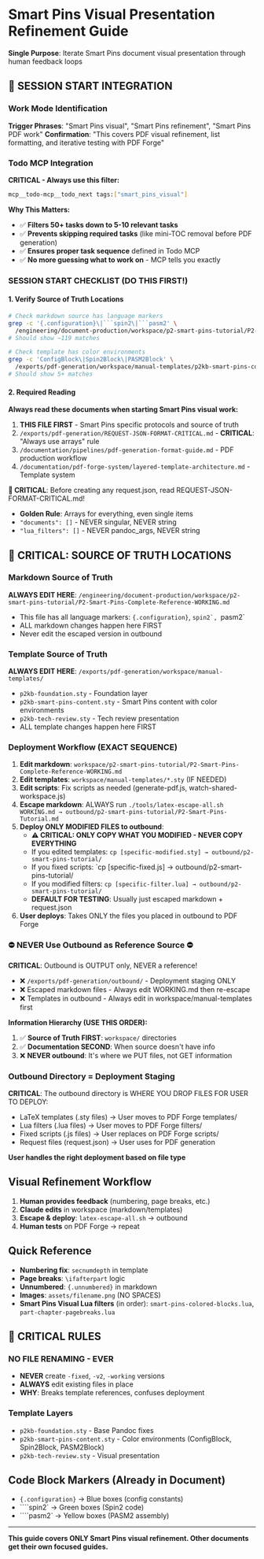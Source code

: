# Smart Pins Visual Presentation Refinement Guide

**Single Purpose**: Iterate Smart Pins document visual presentation through human feedback loops

## 🚨 SESSION START INTEGRATION

### Work Mode Identification
**Trigger Phrases**: "Smart Pins visual", "Smart Pins refinement", "Smart Pins PDF work"
**Confirmation**: "This covers PDF visual refinement, list formatting, and iterative testing with PDF Forge"

### Todo MCP Integration  
**CRITICAL - Always use this filter:**
```bash
mcp__todo-mcp__todo_next tags:["smart_pins_visual"]
```

**Why This Matters:**
- ✅ **Filters 50+ tasks down to 5-10 relevant tasks**
- ✅ **Prevents skipping required tasks** (like mini-TOC removal before PDF generation)
- ✅ **Ensures proper task sequence** defined in Todo MCP
- ✅ **No more guessing what to work on** - MCP tells you exactly

### SESSION START CHECKLIST (DO THIS FIRST!)

#### 1. Verify Source of Truth Locations
```bash
# Check markdown source has language markers
grep -c '{.configuration}\|```spin2\|```pasm2' \
  /engineering/document-production/workspace/p2-smart-pins-tutorial/P2-Smart-Pins-Complete-Reference-WORKING.md
# Should show ~119 matches

# Check template has color environments  
grep -c 'ConfigBlock\|Spin2Block\|PASM2Block' \
  /exports/pdf-generation/workspace/manual-templates/p2kb-smart-pins-content.sty
# Should show 5+ matches
```

#### 2. Required Reading
**Always read these documents when starting Smart Pins visual work:**
1. **THIS FILE FIRST** - Smart Pins specific protocols and source of truth
2. `/exports/pdf-generation/REQUEST-JSON-FORMAT-CRITICAL.md` - **CRITICAL**: "Always use arrays" rule
3. `/documentation/pipelines/pdf-generation-format-guide.md` - PDF production workflow
4. `/documentation/pdf-forge-system/layered-template-architecture.md` - Template system

**🔴 CRITICAL**: Before creating any request.json, read REQUEST-JSON-FORMAT-CRITICAL.md!
- **Golden Rule**: Arrays for everything, even single items
- `"documents": []` - NEVER singular, NEVER string  
- `"lua_filters": []` - NEVER pandoc_args, NEVER string



## 🔴 CRITICAL: SOURCE OF TRUTH LOCATIONS

### Markdown Source of Truth
**ALWAYS EDIT HERE**: `/engineering/document-production/workspace/p2-smart-pins-tutorial/P2-Smart-Pins-Complete-Reference-WORKING.md`
- This file has all language markers: `{.configuration}`, ````spin2`, ````pasm2`
- ALL markdown changes happen here FIRST
- Never edit the escaped version in outbound

### Template Source of Truth  
**ALWAYS EDIT HERE**: `/exports/pdf-generation/workspace/manual-templates/`
- `p2kb-foundation.sty` - Foundation layer
- `p2kb-smart-pins-content.sty` - Smart Pins content with color environments
- `p2kb-tech-review.sty` - Tech review presentation
- ALL template changes happen here FIRST

### Deployment Workflow (EXACT SEQUENCE)
1. **Edit markdown**: `workspace/p2-smart-pins-tutorial/P2-Smart-Pins-Complete-Reference-WORKING.md`
2. **Edit templates**: `workspace/manual-templates/*.sty` (IF NEEDED)
3. **Edit scripts**: Fix scripts as needed (generate-pdf.js, watch-shared-workspace.js)
4. **Escape markdown**: ALWAYS run `./tools/latex-escape-all.sh WORKING.md → outbound/p2-smart-pins-tutorial/P2-Smart-Pins-Tutorial.md`
5. **Deploy ONLY MODIFIED FILES to outbound**: 
   - **⚠️ CRITICAL: ONLY COPY WHAT YOU MODIFIED - NEVER COPY EVERYTHING**
   - If you edited templates: `cp [specific-modified.sty] → outbound/p2-smart-pins-tutorial/`
   - If you fixed scripts: `cp [specific-fixed.js] → outbound/p2-smart-pins-tutorial/
   - If you modified filters: `cp [specific-filter.lua] → outbound/p2-smart-pins-tutorial/`
   - **DEFAULT FOR TESTING**: Usually just escaped markdown + request.json
6. **User deploys**: Takes ONLY the files you placed in outbound to PDF Forge

### ⛔️ NEVER Use Outbound as Reference Source ⛔️
**CRITICAL**: Outbound is OUTPUT only, NEVER a reference!
- ❌ `/exports/pdf-generation/outbound/` - Deployment staging ONLY
- ❌ Escaped markdown files - Always edit WORKING.md then re-escape
- ❌ Templates in outbound - Always edit in workspace/manual-templates first

**Information Hierarchy (USE THIS ORDER):**
1. ✅ **Source of Truth FIRST**: `workspace/` directories
2. ✅ **Documentation SECOND**: When source doesn't have info
3. ❌ **NEVER outbound**: It's where we PUT files, not GET information

### Outbound Directory = Deployment Staging
**CRITICAL**: The outbound directory is WHERE YOU DROP FILES FOR USER TO DEPLOY:
- LaTeX templates (.sty files) → User moves to PDF Forge templates/
- Lua filters (.lua files) → User moves to PDF Forge filters/
- Fixed scripts (.js files) → User replaces on PDF Forge scripts/
- Request files (request.json) → User uses for PDF generation

**User handles the right deployment based on file type**



## Visual Refinement Workflow

1. **Human provides feedback** (numbering, page breaks, etc.)
2. **Claude edits** in workspace (markdown/templates)
3. **Escape & deploy**: `latex-escape-all.sh` → outbound
4. **Human tests** on PDF Forge → repeat

## Quick Reference
- **Numbering fix**: `secnumdepth` in template
- **Page breaks**: `\ifafterpart` logic
- **Unnumbered**: `{.unnumbered}` in markdown
- **Images**: `assets/filename.png` (NO SPACES)
- **Smart Pins Visual Lua filters** (in order): `smart-pins-colored-blocks.lua`, `part-chapter-pagebreaks.lua`

## 🚨 CRITICAL RULES

### NO FILE RENAMING - EVER
- **NEVER** create `-fixed`, `-v2`, `-working` versions
- **ALWAYS** edit existing files in place
- **WHY**: Breaks template references, confuses deployment

### Template Layers
- `p2kb-foundation.sty` - Base Pandoc fixes
- `p2kb-smart-pins-content.sty` - Color environments (ConfigBlock, Spin2Block, PASM2Block)
- `p2kb-tech-review.sty` - Visual presentation

## Code Block Markers (Already in Document)
- `{.configuration}` → Blue boxes (config constants)
- ````spin2` → Green boxes (Spin2 code)
- ````pasm2` → Yellow boxes (PASM2 assembly)

---

**This guide covers ONLY Smart Pins visual refinement. Other documents get their own focused guides.**